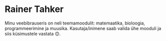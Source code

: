# Rainer Tahker

Minu veebibrauseris on neli teemamoodulit: matemaatika, bioloogia, programmeerimine ja muusika. Kasutaja/inimene saab valida ühe mooduli ja siis küsimustele vastata 😊.